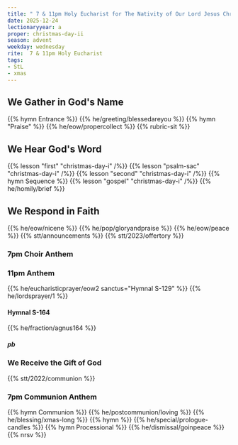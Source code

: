 ```yaml
---
title: " 7 & 11pm Holy Eucharist for The Nativity of Our Lord Jesus Christ: Christmas Day"
date: 2025-12-24
lectionaryyear: a
proper: christmas-day-ii
season: advent
weekday: wednesday
rite:  7 & 11pm Holy Eucharist
tags:
- StL
- xmas
---
```

## We Gather in God's Name
{{% hymn Entrance %}}
{{% he/greeting/blessedareyou %}}
{{% hymn "Praise" %}}
{{% he/eow/propercollect %}}
{{% rubric-sit %}}
## We Hear God's Word
{{% lesson "first" "christmas-day-i" /%}}
{{% lesson "psalm-sac" "christmas-day-i" /%}}
{{% lesson "second" "christmas-day-i" /%}}
{{% hymn Sequence %}}
{{% lesson "gospel" "christmas-day-i" /%}}
{{% he/homily/brief %}}
## We Respond in Faith
{{% he/eow/nicene %}}
{{% he/pop/gloryandpraise %}}
{{% he/eow/peace %}}
{{% stt/announcements %}}
{{% stt/2023/offertory %}}
### 7pm Choir Anthem
### 11pm Anthem
{{% he/eucharisticprayer/eow2 sanctus="Hymnal S-129" %}}
{{% he/lordsprayer/1 %}}
#### Hymnal S-164
{{% he/fraction/agnus164 %}}
##### pb
### We Receive the Gift of God
{{% stt/2022/communion %}}
### 7pm Communion Anthem
{{% hymn Communion %}}
{{% he/postcommunion/loving %}}
{{% he/blessing/xmas-long %}}
{{% hymn %}}
{{% he/special/prologue-candles %}}
{{% hymn Processional %}}
{{% he/dismissal/goinpeace %}}
{{% nrsv %}}

